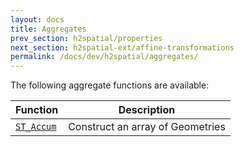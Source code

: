 ```yaml
---
layout: docs
title: Aggregates
prev_section: h2spatial/properties
next_section: h2spatial-ext/affine-transformations
permalink: /docs/dev/h2spatial/aggregates/
---
```


The following aggregate functions are available:

| Function | Description |
| - | - |
| [`ST_Accum`](../../ST_Accum) | Construct an array of Geometries |
